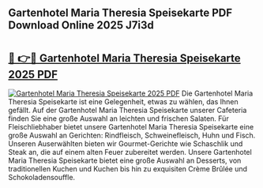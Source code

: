 ## Gartenhotel Maria Theresia Speisekarte PDF Download Online 2025 J7i3d

# <h2><a href="http://gcd14ye.nevu.top/?p=Gartenhotel+Maria+Theresia+Speisekarte">🔗 👉🔴 Gartenhotel Maria Theresia Speisekarte 2025 PDF</a></h2>

[![Gartenhotel Maria Theresia Speisekarte 2025 PDF](https://i.imgur.com/dBaPXMq.png)](http://gcd14ye.nevu.top/?p=Gartenhotel+Maria+Theresia+Speisekarte)
Die Gartenhotel Maria Theresia Speisekarte ist eine Gelegenheit, etwas zu wählen, das Ihnen gefällt. Auf der Gartenhotel Maria Theresia Speisekarte unserer Cafeteria finden Sie eine große Auswahl an leichten und frischen Salaten. Für Fleischliebhaber bietet unsere Gartenhotel Maria Theresia Speisekarte eine große Auswahl an Gerichten: Rindfleisch, Schweinefleisch, Huhn und Fisch. Unseren Auserwählten bieten wir Gourmet-Gerichte wie Schaschlik und Steak an, die auf einem alten Feuer zubereitet werden. Unsere Gartenhotel Maria Theresia Speisekarte bietet eine große Auswahl an Desserts, von traditionellen Kuchen und Kuchen bis hin zu exquisiten Crème Brûlée und Schokoladensouffle.
